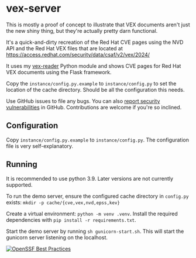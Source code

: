 # vex-server
This is mostly a proof of concept to illustrate that VEX documents aren't
just the new shiny thing, but they're actually pretty darn functional.

It's a quick-and-dirty recreation of the Red Hat CVE pages using the NVD
API and the Red Hat VEX files that are located at
https://access.redhat.com/security/data/csaf/v2/vex/2024/

It uses my [vex-reader](https://pypi.org/project/vex-reader/) Python module
and shows CVE pages for Red Hat VEX documents using the Flask framework.

Copy the `instance/config.py.example` to `instance/config.py` to set the
location of the cache directory.  Should be all the configuration this
needs.

Use GitHub issues to file any bugs.  You can also [report security
vulnerabilities](https://github.com/vdanen/vex-server/security/advisories/new)
in GitHub.  Contributions are welcome if you're so inclined.

## Configuration

Copy `instance/config.py.example` to `instance/config.py`.  The
configuration file is very self-explanatory.

## Running

It is recommended to use python 3.9.  Later versions are not currently
supported.

To run the demo server, ensure the configured cache directory in
`config.py` exists: `mkdir -p cache/{cve,vex,nvd,epss,kev}`

Create a virtual environment: `python -m venv .venv`.  Install the required
dependencies with `pip install -r requirements.txt`.

Start the demo server by running `sh gunicorn-start.sh`.  This will start
the gunicorn server listening on the localhost.

[![OpenSSF Best Practices](https://www.bestpractices.dev/projects/10739/badge)](https://www.bestpractices.dev/projects/10739)
